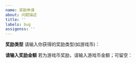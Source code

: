 ```yaml
---
name: 奖励申请
about: 问题描述
title: ''
labels: bug
assigenss: ''
---
```


**奖励类型**
请输入你获得的奖励类型(如游戏币)： 

**请输入奖励金额**
若为游戏币奖励，请输入游戏币金额；可留空：
